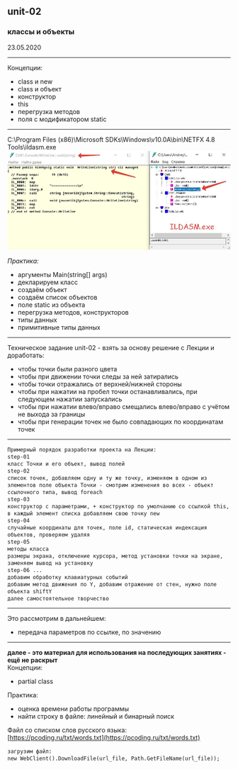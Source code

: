 ## unit-02
### классы и объекты

23.05.2020  

---

Концепции:  
* class и new
* class и объект
* конструктор
* this
* перегрузка методов
* поля с модификатором static

---

C:\Program Files (x86)\Microsoft SDKs\Windows\v10.0A\bin\NETFX 4.8 Tools\ildasm.exe  
![ILDASM.jpg](ILDASM.jpg)

_Практика:_

* аргументы Main(string[] args)
* декларируем класс
* создаём объект
* создаём список объектов
* поле static из объекта
* перегрузка методов, конструкторов
* типы данных
* примитивные типы данных

---

Техническое задание unit-02 - взять за основу решение с Лекции и доработать:  
* чтобы точки были разного цвета
* чтобы при движении точки следы за ней затирались
* чтобы точки отражались от верхней/нижней стороны
* чтобы при нажатии на пробел точки останавливались, при следующем нажатии запускались
* чтобы при нажатии влево/вправо смещались влево/вправо с учётом не выхода за границы
* чтобы при генерации точек не было совпадающих по координатам точек

--- 

```
Примерный порядок разработки проекта на Лекции:
step-01
класс Точки и его объект, вывод полей
step-02
список точек, добавляем одну и ту же точку, изменяем в одном из элементов поле объекта Точки - смотрим изменения во всех - объект ссылочного типа, вывод foreach
step-03
конструктор с параметрами, + конструктор по умолчанию со ссылкой this, в каждый элемент списка добавляем свою точку new
step-04
случайные координаты для точек, поле id, статическая индексация объектов, проверяем удаляя
step-05
методы класса
размеры экрана, отключение курсора, метод установки точки на экране, заменяем вывод на установку
step-06 ...
добавим обработку клавиатурных событий
добавим метод движения по Y, добавим отражение от стен, нужно поле объекта shiftY
далее самостоятельное творчество
```

--- 
Это рассмотрим в дальнейшем:  
* передача параметров по ссылке, по значению

  

  

  

  

  

  

---

**далее - это материал для использования на последующих занятиях - ещё не раскрыт**  
Концепции:  

* partial class


Практика:  
* оценка времени работы программы
* найти строку в файле: линейный и бинарный поиск

Файл со списком слов русского языка:  
[https://pcoding.ru/txt/words.txt](https://pcoding.ru/txt/words.txt)  

```
загрузим файл:	
new WebClient().DownloadFile(url_file, Path.GetFileName(url_file));
```
